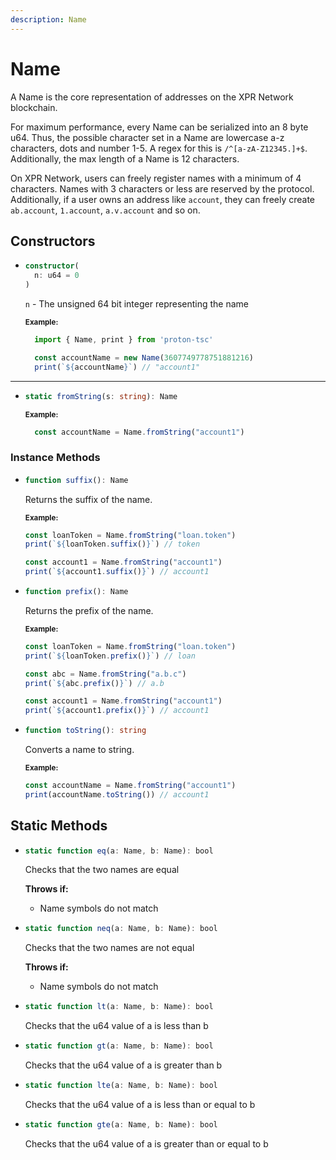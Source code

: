 ```yaml
---
description: Name
---
```


# Name

A Name is the core representation of addresses on the XPR Network blockchain.

For maximum performance, every Name can be serialized into an 8 byte u64. Thus, the possible character set in a Name are lowercase a-z characters, dots and number 1-5. A regex for this is `/^[a-zA-Z12345.]+$`. Additionally, the max length of a Name is 12 characters.

On XPR Network, users can freely register names with a minimum of 4 characters. Names with 3 characters or less are reserved by the protocol. Additionally, if a user owns an address like `account`, they can freely create `ab.account`, `1.account`, `a.v.account` and so on.

## Constructors

* ```ts
  constructor(
    n: u64 = 0
  )
  ```
    `n` -  The unsigned 64 bit integer representing the name

    <sub>**Example:**</sub>
    ```ts
      import { Name, print } from 'proton-tsc'

      const accountName = new Name(3607749778751881216)
      print(`${accountName}`) // "account1"
    ```
 
----------------------------------------------------------------

* ```ts
  static fromString(s: string): Name
  ```

    <sub>**Example:**</sub>
    ```ts
      const accountName = Name.fromString("account1")
    ```

### Instance Methods

* ```ts
  function suffix(): Name
  ```
  Returns the suffix of the name.

  <sub>**Example:**</sub>
  ```ts
  const loanToken = Name.fromString("loan.token")
  print(`${loanToken.suffix()}`) // token

  const account1 = Name.fromString("account1")
  print(`${account1.suffix()}`) // account1
  ```

* ```ts
  function prefix(): Name
  ```
  Returns the prefix of the name.

  <sub>**Example:**</sub>
  ```ts
  const loanToken = Name.fromString("loan.token")
  print(`${loanToken.prefix()}`) // loan

  const abc = Name.fromString("a.b.c")
  print(`${abc.prefix()}`) // a.b

  const account1 = Name.fromString("account1")
  print(`${account1.prefix()}`) // account1
  ```

* ```ts
  function toString(): string
  ```
  Converts a name to string.

  <sub>**Example:**</sub>
  ```ts
  const accountName = Name.fromString("account1")
  print(accountName.toString()) // account1
  ```

## Static Methods
* ```ts
  static function eq(a: Name, b: Name): bool
  ```
  Checks that the two names are equal

  **Throws if:**
    - Name symbols do not match

* ```ts
  static function neq(a: Name, b: Name): bool
  ```
  Checks that the two names are not equal

  **Throws if:**
    - Name symbols do not match
  
* ```ts
  static function lt(a: Name, b: Name): bool
  ```
  Checks that the u64 value of a is less than b

* ```ts
  static function gt(a: Name, b: Name): bool
  ```
  Checks that the u64 value of a is greater than b

* ```ts
  static function lte(a: Name, b: Name): bool
  ```
  Checks that the u64 value of a is less than or equal to b

* ```ts
  static function gte(a: Name, b: Name): bool
  ```
  Checks that the u64 value of a is greater than or equal to b